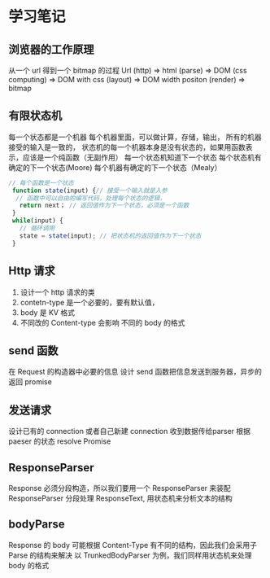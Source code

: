 # 学习笔记

## 浏览器的工作原理 
  从一个 url 得到一个 bitmap 的过程
  Url (http) => html (parse) => DOM (css computing) =>  DOM with css (layout) => DOM width positon (render) => bitmap

## 有限状态机
  每一个状态都是一个机器
    每个机器里面，可以做计算，存储，输出，
    所有的机器接受的输入是一致的，
    状态机的每一个机器本身是没有状态的，如果用函数表示，应该是一个纯函数（无副作用）
  每一个状态机知道下一个状态
    每个状态机有确定的下一个状态(Moore)
    每个机器有确定的下一个状态（Mealy）
``` js
// 每个函数是一个状态
 function state(input) {// 接受一个输入就是入参
  // 函数中可以自由的编写代码，处理每个状态的逻辑，
   return next； // 返回值作为下一个状态，必须是一个函数
 }
 while(input) {
   // 循环调用
   state = state(input); // 把状态机的返回值作为下一个状态
 }
```

## Http 请求

1. 设计一个 http 请求的类
2. contetn-type 是一个必要的，要有默认值，
3. body 是 KV 格式
4. 不同改的 Content-type 会影响 不同的 body 的格式

## send 函数
在 Request 的构造器中必要的信息
设计 send 函数把信息发送到服务器，异步的返回 promise

## 发送请求
设计已有的 connection 或者自己新建 connection
收到数据传给parser
根据 paeser 的状态 resolve Promise

## ResponseParser 
Response 必须分段构造，所以我们要用一个 ResponseParser 来装配
ResponseParser 分段处理 ResponseText, 用状态机来分析文本的结构

## bodyParse
Response 的 body 可能根据 Content-Type 有不同的结构，因此我们会采用子 Parse 的结构来解决
以 TrunkedBodyParser 为例，我们同样用状态机来处理 body 的格式